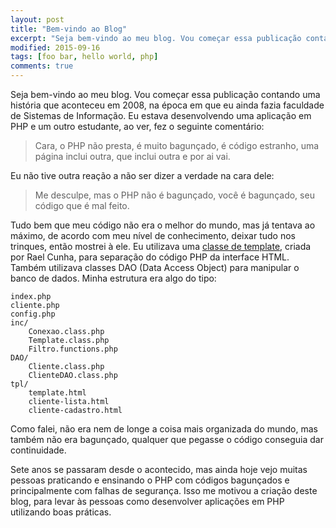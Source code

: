 ```yaml
---
layout: post
title: "Bem-vindo ao Blog"
excerpt: "Seja bem-vindo ao meu blog. Vou começar essa publicação contando uma história que aconteceu em 2008, na época em que eu ainda fazia faculdade de Sistemas de Informação."
modified: 2015-09-16
tags: [foo bar, hello world, php]
comments: true
---
```


Seja bem-vindo ao meu blog. Vou começar essa publicação contando uma história que aconteceu em 2008, na época em que eu ainda fazia faculdade de Sistemas de Informação. Eu estava desenvolvendo uma aplicação em PHP e um outro estudante, ao ver, fez o seguinte comentário:

> Cara, o PHP não presta, é muito bagunçado, é código estranho, uma página inclui outra, que inclui outra e por ai vai.

Eu não tive outra reação a não ser dizer a verdade na cara dele:

> Me desculpe, mas o PHP não é bagunçado, você é bagunçado, seu código que é mal feito.

Tudo bem que meu código não era o melhor do mundo, mas já tentava ao máximo, de acordo com meu nível de conhecimento, deixar tudo nos trinques, então mostrei à ele. Eu utilizava uma [classe de template](http://raelcunha.com/template.php), criada por Rael Cunha, para separação do código PHP da interface HTML. Também utilizava classes DAO (Data Access Object) para manipular o banco de dados. Minha estrutura era algo do tipo:

```
index.php
cliente.php
config.php
inc/
	Conexao.class.php
	Template.class.php
	Filtro.functions.php
DAO/
	Cliente.class.php
	ClienteDAO.class.php
tpl/
	template.html
	cliente-lista.html
	cliente-cadastro.html
```

Como falei, não era nem de longe a coisa mais organizada do mundo, mas também não era bagunçado, qualquer que pegasse o código conseguia dar continuidade.

Sete anos se passaram desde o acontecido, mas ainda hoje vejo muitas pessoas praticando e ensinando o PHP com códigos bagunçados e principalmente com falhas de segurança. Isso me motivou a criação deste blog, para levar às pessoas como desenvolver aplicações em PHP utilizando boas práticas.
